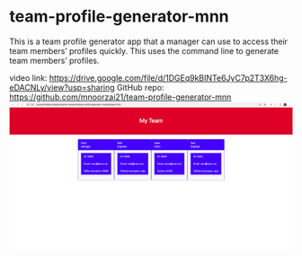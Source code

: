 # team-profile-generator-mnn
This is a team profile generator app that a manager can use to access their team members’ profiles quickly. This uses the command line to generate team members’ profiles.

video link: https://drive.google.com/file/d/1DGEq9kBINTe6JyC7p2T3X6hg-eDACNLy/view?usp=sharing 
GitHub repo: https://github.com/mnoorzai21/team-profile-generator-mnn
<img src="./img/Screenshot.png">

